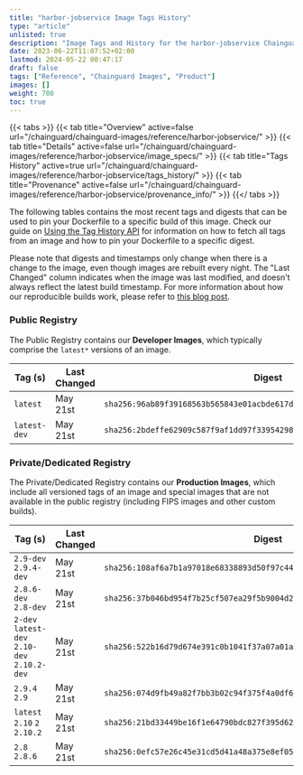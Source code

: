 ```yaml
---
title: "harbor-jobservice Image Tags History"
type: "article"
unlisted: true
description: "Image Tags and History for the harbor-jobservice Chainguard Image"
date: 2023-06-22T11:07:52+02:00
lastmod: 2024-05-22 00:47:17
draft: false
tags: ["Reference", "Chainguard Images", "Product"]
images: []
weight: 700
toc: true
---
```


{{< tabs >}}
{{< tab title="Overview" active=false url="/chainguard/chainguard-images/reference/harbor-jobservice/" >}}
{{< tab title="Details" active=false url="/chainguard/chainguard-images/reference/harbor-jobservice/image_specs/" >}}
{{< tab title="Tags History" active=true url="/chainguard/chainguard-images/reference/harbor-jobservice/tags_history/" >}}
{{< tab title="Provenance" active=false url="/chainguard/chainguard-images/reference/harbor-jobservice/provenance_info/" >}}
{{</ tabs >}}

The following tables contains the most recent tags and digests that can be used to pin your Dockerfile to a specific build of this image. Check our guide on [Using the Tag History API](/chainguard/chainguard-images/using-the-tag-history-api/) for information on how to fetch all tags from an image and how to pin your Dockerfile to a specific digest.

Please note that digests and timestamps only change when there is a change to the image, even though images are rebuilt every night. The "Last Changed" column indicates when the image was last modified, and doesn't always reflect the latest build timestamp. For more information about how our reproducible builds work, please refer to [this blog post](https://www.chainguard.dev/unchained/reproducing-chainguards-reproducible-image-builds).

### Public Registry
The Public Registry contains our **Developer Images**, which typically comprise the `latest*` versions of an image.

| Tag (s)       | Last Changed | Digest                                                                    |
|---------------|--------------|---------------------------------------------------------------------------|
|  `latest`     | May 21st     | `sha256:96ab89f39168563b565843e01acbde617dbb045c83d68376c83a4070507682c1` |
|  `latest-dev` | May 21st     | `sha256:2bdeffe62909c587f9af1dd97f3395429876eb42b19f53fd97f9bfcb4eb3f4ef` |


### Private/Dedicated Registry
The Private/Dedicated Registry contains our **Production Images**, which include all versioned tags of an image and special images that are not available in the public registry (including FIPS images and other custom builds).

| Tag (s)                                       | Last Changed | Digest                                                                    |
|-----------------------------------------------|--------------|---------------------------------------------------------------------------|
|  `2.9-dev` `2.9.4-dev`                        | May 21st     | `sha256:108af6a7b1a97018e68338893d50f97c44c4e9f12599d2d656a9336efd1cad0b` |
|  `2.8.6-dev` `2.8-dev`                        | May 21st     | `sha256:37b046bd954f7b25cf507ea29f5b9004d29f576f4effbce71acda173deeaedc5` |
|  `2-dev` `latest-dev` `2.10-dev` `2.10.2-dev` | May 21st     | `sha256:522b16d79d674e391c0b1041f37a07a01aad663f5baf259b970b3a263d09f722` |
|  `2.9.4` `2.9`                                | May 21st     | `sha256:074d9fb49a82f7bb3b02c94f375f4a0df688c541b05d45d75009d03530539071` |
|  `latest` `2.10` `2` `2.10.2`                 | May 21st     | `sha256:21bd33449be16f1e64790bdc827f395d6216a1b558634b5b7f437578b654e445` |
|  `2.8` `2.8.6`                                | May 21st     | `sha256:0efc57e26c45e31cd5d41a48a375e8ef05739cc3e3aeb776d73d771e084506a6` |

